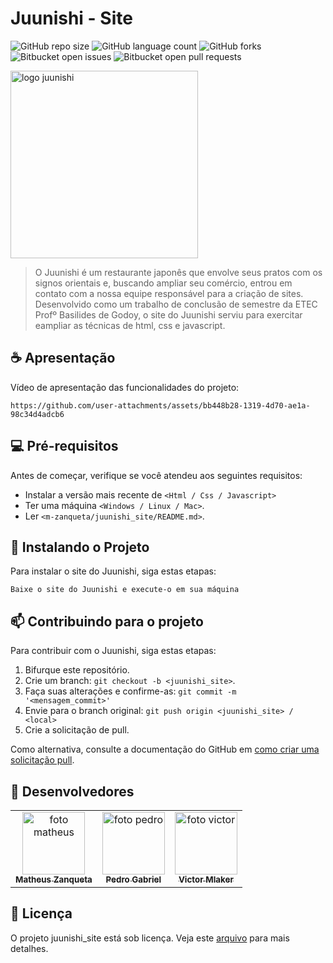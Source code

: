 # Juunishi - Site

![GitHub repo size](https://img.shields.io/github/repo-size/m-zanqueta/juunishi_site?style=for-the-badge)
![GitHub language count](https://img.shields.io/github/languages/count/m-zanqueta/juunishi_site?style=for-the-badge)
![GitHub forks](https://img.shields.io/github/forks/m-zanqueta/juunishi_site?style=for-the-badge)
![Bitbucket open issues](https://img.shields.io/bitbucket/issues/m-zanqueta/juunishi_site?style=for-the-badge)
![Bitbucket open pull requests](https://img.shields.io/bitbucket/pr-raw/m-zanqueta/juunishi_site?style=for-the-badge)

<img src="https://github.com/user-attachments/assets/37d4eefc-0101-4036-a68d-215c7ba27d30" width="300px;" alt="logo juunishi"/><br>



> O Juunishi é um restaurante japonês que envolve seus pratos com os signos orientais e, buscando ampliar seu comércio, entrou em contato
> com a nossa equipe responsável para a criação de sites. Desenvolvido como um trabalho de conclusão de semestre da ETEC Profº Basilides
> de Godoy, o site do Juunishi serviu para exercitar eampliar as técnicas de html, css e javascript.

## ☕ Apresentação

Vídeo de apresentação das funcionalidades do projeto:

```
https://github.com/user-attachments/assets/bb448b28-1319-4d70-ae1a-98c34d4adcb6
```

## 💻 Pré-requisitos

Antes de começar, verifique se você atendeu aos seguintes requisitos:

- Instalar a versão mais recente de `<Html / Css / Javascript>`
- Ter uma máquina `<Windows / Linux / Mac>`.
- Ler `<m-zanqueta/juunishi_site/README.md>`.

## 🚀 Instalando o Projeto

Para instalar o site do Juunishi, siga estas etapas:

```
Baixe o site do Juunishi e execute-o em sua máquina
```

## 📫 Contribuindo para o projeto

Para contribuir com o Juunishi, siga estas etapas:

1. Bifurque este repositório.
2. Crie um branch: `git checkout -b <juunishi_site>`.
3. Faça suas alterações e confirme-as: `git commit -m '<mensagem_commit>'`
4. Envie para o branch original: `git push origin <juunishi_site> / <local>`
5. Crie a solicitação de pull.

Como alternativa, consulte a documentação do GitHub em [como criar uma solicitação pull](https://help.github.com/en/github/collaborating-with-issues-and-pull-requests/creating-a-pull-request).

## 🤝 Desenvolvedores

<table>
  <tr>
    <td align="center">
      <a href="https://github.com/m-zanqueta" title="link matheus">
        <img src="https://avatars.githubusercontent.com/u/164265012?v=4" width="100px;" alt="foto matheus"/><br>
        <sub>
          <b>Matheus Zanqueta</b>
        </sub>
      </a>
    </td>
      <td align="center">
      <a href="https://github.com/pbielz" title="link pedrok">
        <img src="https://avatars.githubusercontent.com/u/142752191?v=4" width="100px;" alt="foto pedro"/><br>
        <sub>
          <b>Pedro Gabriel</b>
        </sub>
      </a>
    </td>
      <td align="center">
      <a href="https://github.com/victormlaker" title="foto victor">
        <img src="https://avatars.githubusercontent.com/u/137333821?v=4" width="100px;" alt="foto victor"/><br>
        <sub>
          <b>Victor Mlaker</b>
        </sub>
      </a>
    </td>
  </tr>
</table>


## 📝 Licença

O projeto juunishi_site está sob licença. Veja este [arquivo](LICENSE.md) para mais detalhes. 

